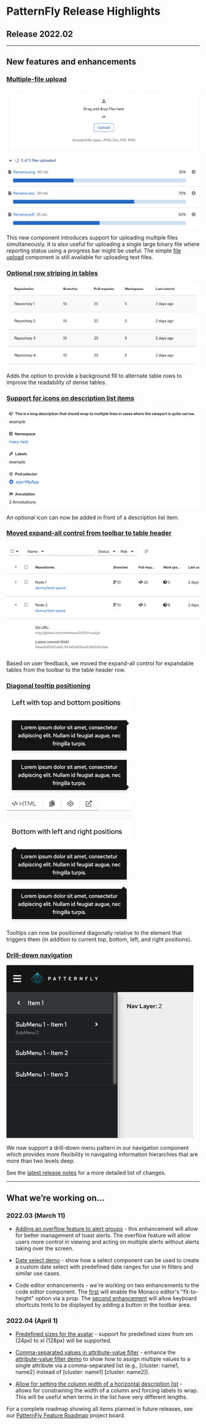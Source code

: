 # PatternFly Release Highlights
## Release 2022.02
----------------------------------------------------------
## New features and enhancements

### [Multiple-file upload](https://v4-archive.patternfly.org/v4/components/file-upload---multiple)

![mutiple file upload](./img/multi-file-upload.png)

This new component introduces support for uploading multiple files simultaneously. It is also useful for uploading a single large binary file where reporting status using a progress bar might be useful. The simple [file upload](https://v4-archive.patternfly.org/v4/components/file-upload) component is still available for uploading text files.

### [Optional row striping in tables](https://v4-archive.patternfly.org/v4/components/table#composable-striped)

![table with row stripping](./img/row-stripped-table.png)

Adds the option to provide a background fill to alternate table rows to improve the readability of dense tables.

### [Support for icons on description list items](https://v4-archive.patternfly.org/v4/components/description-list#with-icons)

![description list with icons](./img/description-list-icons.png)

An optional icon can now be added in front of a description list item.

### [Moved expand-all control from toolbar to table header](https://v4-archive.patternfly.org/v4/components/table/react-demos#expandcollapse-all)

![expand all shown in table header](./img/expand-all.png)

Based on user feedback, we moved the expand-all control for expandable tables from the toolbar to the table header row.

### [Diagonal tooltip positioning](https://v4-archive.patternfly.org/v4/components/tooltip#options)

![diagonal tooltip positions](./img/diagonal-tooltips.png)

Tooltips can now be positioned diagonally relative to the element that triggers them (in addition to current top, bottom, left, and right positions).

### [Drill-down navigation](https://v4-archive.patternfly.org/v4/components/navigation#drilldown)

![drilldown navigation](./img/drilldown-nav.png)

We now support a drill-down menu pattern in our navigation component which provides more flexibility in navigating information hierarchies that are more than two levels deep.

See the [latest release notes](https://v4-archive.patternfly.org/v4/developer-resources/release-notes) for a more detailed list of changes.

-----------------------------------------------------------------------------

## What we’re working on...

### 2022.03 (March 11)

* [Adding an overflow feature to alert groups](https://github.com/patternfly/patternfly-react/issues/6890) - this enhancement will allow for better management of toast alerts. The overflow feature will allow users more control in viewing and acting on multiple alerts without alerts taking over the screen.

* [Date select demo](https://github.com/patternfly/patternfly-react/issues/6460) - show how a select component can be used to create a custom date select with predefined date ranges for use in filters and similar use cases.

* Code editor enhancements - we're working on two enhancements to the code editor component. The [first](https://github.com/patternfly/patternfly-react/issues/6226) will enable the Monaco editor's "fit-to-height" option via a prop. The [second enhancement](https://github.com/patternfly/patternfly-react/issues/6663) will allow keyboard shortcuts hints to be displayed by adding a button in the toolbar area.


### 2022.04 (April 1)

* [Predefined sizes for the avatar](https://github.com/patternfly/patternfly-react/issues/6905) - support for predefined sizes from sm (24px) to xl (128px) will be supported.

* [Comma-separated values in attribute-value filter](https://github.com/patternfly/patternfly-react/issues/6795) - enhance the [attribute-value filter demo](https://v4-archive.patternfly.org/v4/components/text-input-group/react-demos/) to show how to assign multiple values to a single attribute via a comma-separated list (e.g., [cluster: name1, name2] instead of [cluster: name1] [cluster: name2]).

* [Allow for setting the column width of a horizontal description list](https://github.com/patternfly/patternfly-react/issues/6866) - allows for constraining the width of a column and forcing labels to wrap. This will be useful when terms in the list have very different lengths.

For a complete roadmap showing all items planned in future releases, see our [PatternFly Feature Roadmap](https://github.com/orgs/patternfly/projects/4?fullscreen=true) project board.
